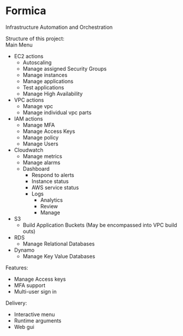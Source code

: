 # Formica  
Infrastructure Automation and Orchestration  

Structure of this project:  
Main Menu  
- EC2 actions  
	- Autoscaling  
	- Manage assigned Security Groups  
	- Manage instances  
	- Manage applications  
	- Test applications  
	- Manage High Availability  
- VPC actions  
	- Manage vpc  
	- Manage individual vpc parts  
- IAM actions  
	- Manage MFA  
	- Manage Access Keys  
	- Manage policy  
	- Manage Users  
- Cloudwatch  
	- Manage metrics  
	- Manage alarms  
	- Dashboard  
		- Respond to alerts  
		- Instance status
		- AWS service status
		- Logs
			- Analytics
			- Review
			- Manage
- S3  
	- Build Application Buckets (May be encompassed into VPC build outs)
- RDS  
	- Manage Relational Databases
- Dynamo  
	- Manage Key Value Databases

Features:
- Manage Access keys
- MFA support
- Multi-user sign in

Delivery:  
- Interactive menu  
- Runtime arguments
- Web gui
